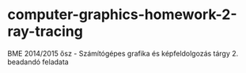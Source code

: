 # computer-graphics-homework-2-ray-tracing
BME 2014/2015 ősz - Számítógépes grafika és képfeldolgozás tárgy 2. beadandó feladata
